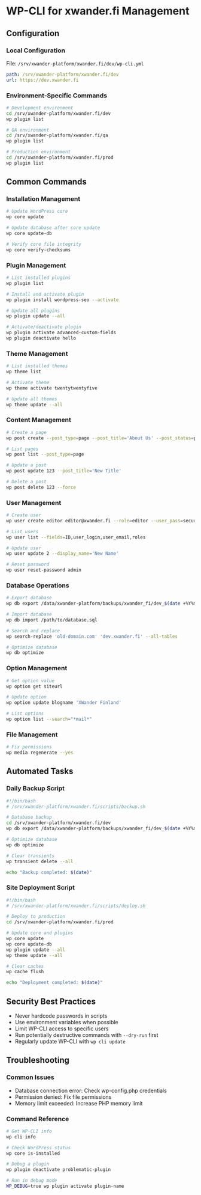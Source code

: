 # WP-CLI for xwander.fi Management

## Configuration

### Local Configuration
File: `/srv/xwander-platform/xwander.fi/dev/wp-cli.yml`
```yaml
path: /srv/xwander-platform/xwander.fi/dev
url: https://dev.xwander.fi
```

### Environment-Specific Commands
```bash
# Development environment
cd /srv/xwander-platform/xwander.fi/dev
wp plugin list

# QA environment
cd /srv/xwander-platform/xwander.fi/qa
wp plugin list

# Production environment
cd /srv/xwander-platform/xwander.fi/prod
wp plugin list
```

## Common Commands

### Installation Management
```bash
# Update WordPress core
wp core update

# Update database after core update
wp core update-db

# Verify core file integrity
wp core verify-checksums
```

### Plugin Management
```bash
# List installed plugins
wp plugin list

# Install and activate plugin
wp plugin install wordpress-seo --activate

# Update all plugins
wp plugin update --all

# Activate/deactivate plugin
wp plugin activate advanced-custom-fields
wp plugin deactivate hello
```

### Theme Management
```bash
# List installed themes
wp theme list

# Activate theme
wp theme activate twentytwentyfive

# Update all themes
wp theme update --all
```

### Content Management
```bash
# Create a page
wp post create --post_type=page --post_title='About Us' --post_status=publish

# List pages
wp post list --post_type=page

# Update a post
wp post update 123 --post_title='New Title'

# Delete a post
wp post delete 123 --force
```

### User Management
```bash
# Create user
wp user create editor editor@xwander.fi --role=editor --user_pass=secure_password

# List users
wp user list --fields=ID,user_login,user_email,roles

# Update user
wp user update 2 --display_name='New Name'

# Reset password
wp user reset-password admin
```

### Database Operations
```bash
# Export database
wp db export /data/xwander-platform/backups/xwander_fi/dev_$(date +%Y%m%d).sql

# Import database
wp db import /path/to/database.sql

# Search and replace
wp search-replace 'old-domain.com' 'dev.xwander.fi' --all-tables

# Optimize database
wp db optimize
```

### Option Management
```bash
# Get option value
wp option get siteurl

# Update option
wp option update blogname 'XWander Finland'

# List options
wp option list --search="*mail*"
```

### File Management
```bash
# Fix permissions
wp media regenerate --yes
```

## Automated Tasks

### Daily Backup Script
```bash
#!/bin/bash
# /srv/xwander-platform/xwander.fi/scripts/backup.sh

# Database backup
cd /srv/xwander-platform/xwander.fi/dev
wp db export /data/xwander-platform/backups/xwander_fi/dev_$(date +%Y%m%d).sql

# Optimize database
wp db optimize

# Clear transients
wp transient delete --all

echo "Backup completed: $(date)"
```

### Site Deployment Script
```bash
#!/bin/bash
# /srv/xwander-platform/xwander.fi/scripts/deploy.sh

# Deploy to production
cd /srv/xwander-platform/xwander.fi/prod

# Update core and plugins
wp core update
wp core update-db
wp plugin update --all
wp theme update --all

# Clear caches
wp cache flush

echo "Deployment completed: $(date)"
```

## Security Best Practices

- Never hardcode passwords in scripts
- Use environment variables when possible
- Limit WP-CLI access to specific users
- Run potentially destructive commands with `--dry-run` first
- Regularly update WP-CLI with `wp cli update`

## Troubleshooting

### Common Issues
- Database connection error: Check wp-config.php credentials
- Permission denied: Fix file permissions
- Memory limit exceeded: Increase PHP memory limit

### Command Reference
```bash
# Get WP-CLI info
wp cli info

# Check WordPress status
wp core is-installed

# Debug a plugin
wp plugin deactivate problematic-plugin

# Run in debug mode
WP_DEBUG=true wp plugin activate plugin-name
```